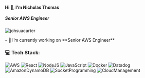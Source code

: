 #### Hi 👋, I'm Nicholas Thomas
##### **Senior AWS Engineer**

<p align="left"> <img src="https://komarev.com/ghpvc/?username=johsuacarter&label=Profile%20views&color=0e75b6&style=flat" alt="johsuacarter" /> </p>
- 🔭 I’m currently working on **Senior AWS Engineer**

### 💻 Tech Stack:
![AWS](https://img.shields.io/badge/AWS-%23FF9900.svg?style=flat&logo=amazon-aws&logoColor=white) ![React](https://img.shields.io/badge/react-%2320232a.svg?style=flat&logo=react&logoColor=%2361DAFB) ![NodeJS](https://img.shields.io/badge/node.js-6DA55F?style=flat&logo=node.js&logoColor=white) ![JavaScript](https://img.shields.io/badge/javascript-%23323330.svg?style=flat&logo=javascript&logoColor=%23F7DF1E) ![Docker](https://img.shields.io/badge/docker-%230db7ed.svg?style=flat&logo=docker&logoColor=white) ![Datadog](https://img.shields.io/badge/datadog-%23632CA6.svg?style=flat&logo=datadog&logoColor=white) ![AmazonDynamoDB](https://img.shields.io/badge/AmazonDynamoDB-%23039BE5.svg?style=flat&logo=amazondynamoDB) ![SocketProgramming](https://img.shields.io/badge/SocketProgramming-%23000000.svg?style=flat&logo=SocketProgramming&logoColor=#00C7B7) ![CloudManagement](https://img.shields.io/badge/CloudManagement-%46E3B7.svg?style=flat&logo=CloudManagement&logoColor=white)
